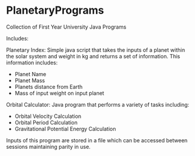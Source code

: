 # PlanetaryPrograms
Collection of First Year University Java Programs

Includes:

Planetary Index:
Simple java script that takes the inputs of a planet within the solar system and weight in kg and returns a set of information.
This information includes:
- Planet Name
- Planet Mass
- Planets distance from Earth
- Mass of input weight on input planet

Orbital Calculator:
Java program that performs a variety of tasks including:
- Orbital Velocity Calculation
- Orbital Period Calculation
- Gravitational Potential Energy Calculation

Inputs of this program are stored in a file which can be accessed between sessions maintaining parity in use.
